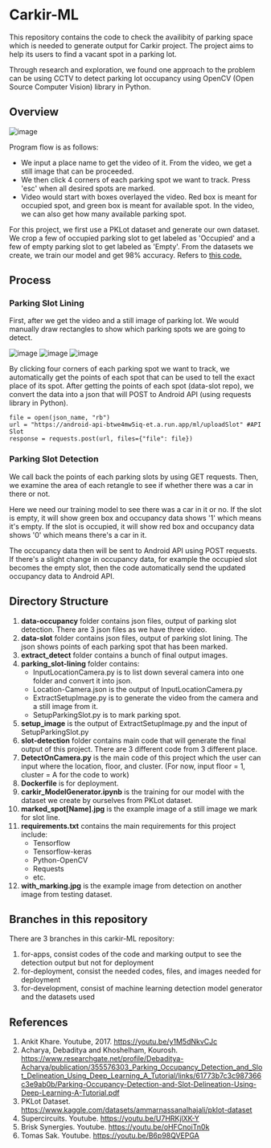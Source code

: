 # Carkir-ML

This repository contains the code to check the availibity of parking space which
is needed to generate output for Carkir project. The project aims to help its users
to find a vacant spot in a parking lot. 

Through research and exploration, we found one approach to the problem can be 
using CCTV to detect parking lot occupancy using OpenCV (Open Source Computer 
Vision) library in Python. 

## Overview
<!-- ![image](https://user-images.githubusercontent.com/105625833/173252399-09cd57d7-bc5e-4bd5-bac9-a2e9b68ce894.png) -->
![image](https://github.com/Carkir/carkir-ML/blob/064afc24740abf5a8ababb54b1c57b5b70a0e237/with_marking.jpg)

Program flow is as follows:
- We input a place name to get the video of it. From the video, we get 
a still image that can be proceeded.
- We then click 4 corners of each parking spot we want to track. Press 'esc' 
when all desired spots are marked.
- Video would start with boxes overlayed the video. Red box is meant for 
occupied spot, and green box is meant for available spot. In the video, we can 
also get how many available parking spot.

For this project, we first use a PKLot dataset and generate our own dataset.
We crop a few of occupied parking slot to get labeled as 'Occupied' and a few of
empty parking slot to get labeled as 'Empty'. From the datasets we create, we 
train our model and get 98% accuracy. Refers to [this code.](https://github.com/Carkir/carkir-ML/blob/for-apps/carkir_ModelGenerator.ipynb)

## Process
### Parking Slot Lining
First, after we get the video and a still image of parking lot. We would manually
draw rectangles to show which parking spots we are going to detect. 

<!-- ![image](https://user-images.githubusercontent.com/105625833/173252570-de8ff397-8407-4c73-93bf-f769ea779ab1.png) -->
![image](https://github.com/Carkir/carkir-ML/blob/064afc24740abf5a8ababb54b1c57b5b70a0e237/marked_spotBLK-HDPTZ12_1.jpg)
![image](https://github.com/Carkir/carkir-ML/blob/064afc24740abf5a8ababb54b1c57b5b70a0e237/marked_spotBrisk_Synergies_1.jpg)
![image](https://github.com/Carkir/carkir-ML/blob/064afc24740abf5a8ababb54b1c57b5b70a0e237/marked_spotTomas_Sak_1.jpg)

By clicking four corners of each parking spot we want to track, we automatically 
get the points of each spot that can be used to tell the exact place of its spot. After getting the points of each spot (data-slot repo), we convert the data into a json that will
POST to Android API (using requests library in Python).
```
file = open(json_name, "rb")
url = "https://android-api-btwe4mw5iq-et.a.run.app/ml/uploadSlot" #API Slot
response = requests.post(url, files={"file": file})
```

### Parking Slot Detection
We call back the points of each parking slots by using GET requests. Then, we 
examine the area of each retangle to see if whether there was a car in there or 
not. 

Here we need our training model to see there was a car in it or no. If the slot is
empty, it will show green box and occupancy data shows '1' which means it's empty.
If the slot is occupied, it will show red box and occupancy data shows '0' which
means there's a car in it.


The occupancy data then will be sent to Android API using POST requests. 
If there's a slight change in occupancy data, for example the occupied slot becomes
the empty slot, then the code automatically send the updated occupancy data to 
Android API.


## Directory Structure
1. **data-occupancy** folder contains json files, output of parking slot detection. There are 3 json files as we have three video.
2. **data-slot** folder contains json files, output of parking slot lining. The json shows points of each parking spot that has been marked.
3. **extract_detect** folder contains a bunch of final output images.
4. **parking_slot-lining** folder contains:
   - InputLocationCamera.py is to list down several camera into one folder and convert it into json.
   - Location-Camera.json is the output of InputLocationCamera.py
   - ExtractSetupImage.py is to generate the video from the camera and a still image from it.
   - SetupParkingSlot.py is to mark parking spot.
5. **setup_image** is the output of ExtractSetupImage.py and the input of SetupParkingSlot.py
6. **slot-detection** folder contains main code that will generate the final output of this project. There are 3 different code from 3 different place.
7. **DetectOnCamera.py** is the main code of this project which the user can input where the location, floor, and cluster. (For now, input floor = 1, cluster = A for the code to work)
8. **Dockerfile** is for deployment.
9. **carkir_ModelGenerator.ipynb** is the training for our model with the dataset we create by ourselves from PKLot dataset.
10. **marked_spot[Name].jpg** is the example image of a still image we mark for slot line.
11. **requirements.txt** contains the main requirements for this project include:
    - Tensorflow
    - Tensorflow-keras
    - Python-OpenCV
    - Requests
    - etc.
12. **with_marking.jpg** is the example image from detection on another image from testing dataset.

## Branches in this repository
There are 3 branches in this carkir-ML repository:

1. for-apps, consist codes of the code and marking output to see the detection output but not for deployment
2. for-deployment, consist the needed codes, files, and images needed for deployment
3. for-development, consist of machine learning detection model generator and the datasets used

## References

1. Ankit Khare. Youtube, 2017. https://youtu.be/y1M5dNkvCJc
2. Acharya, Debaditya and Khoshelham, Kourosh. https://www.researchgate.net/profile/Debaditya-Acharya/publication/355576303_Parking_Occupancy_Detection_and_Slot_Delineation_Using_Deep_Learning_A_Tutorial/links/61773b7c3c987366c3e9ab0b/Parking-Occupancy-Detection-and-Slot-Delineation-Using-Deep-Learning-A-Tutorial.pdf
3. PKLot Dataset. https://www.kaggle.com/datasets/ammarnassanalhajali/pklot-dataset
4. Supercircuits. Youtube. https://youtu.be/U7HRKjlXK-Y
5. Brisk Synergies. Youtube. https://youtu.be/oHFCnoiTn0k
6. Tomas Sak. Youtube. https://youtu.be/B6p98QVEPGA
 


